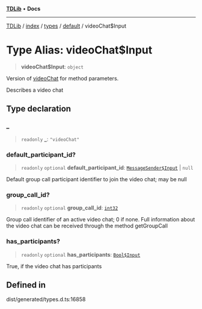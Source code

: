 [**TDLib**](../../../../../../README.md) • **Docs**

***

[TDLib](../../../../../../modules.md) / [index](../../../../../README.md) / [types](../../../README.md) / [default](../README.md) / videoChat$Input

# Type Alias: videoChat$Input

> **videoChat$Input**: `object`

Version of [videoChat](videoChat.md) for method parameters.

Describes a video chat

## Type declaration

### \_

> `readonly` **\_**: `"videoChat"`

### default\_participant\_id?

> `readonly` `optional` **default\_participant\_id**: [`MessageSender$Input`](MessageSender$Input.md) \| `null`

Default group call participant identifier to join the video chat; may be null

### group\_call\_id?

> `readonly` `optional` **group\_call\_id**: [`int32`](int32.md)

Group call identifier of an active video chat; 0 if none. Full information about the video chat can be received through the method getGroupCall

### has\_participants?

> `readonly` `optional` **has\_participants**: [`Bool$Input`](Bool$Input.md)

True, if the video chat has participants

## Defined in

dist/generated/types.d.ts:16858
